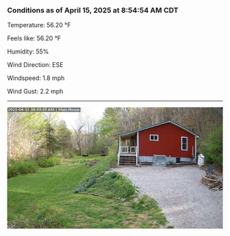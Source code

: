 ### Conditions as of April 15, 2025 at 8:54:54 AM CDT 

Temperature: 56.20 &deg;F

Feels like: 56.20 &deg;F

Humidity: 55%

Wind Direction: ESE

Windspeed: 1.8 mph

Wind Gust: 2.2 mph

---

<img src="./images/latest.jpeg"/>

